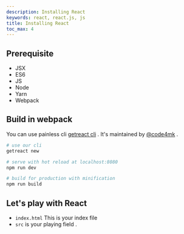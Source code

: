 ```yaml
---
description: Installing React
keywords: react, react.js, js
title: Installing React
toc_max: 4
---
```


## Prerequisite

 * JSX
 * ES6
 * JS
 * Node
 * Yarn
 * Webpack  

## Build in webpack
You can use painless cli [getreact cli](https://github.com/code4mk/getreact)  . It's maintained by [@code4mk](https://twitter.com/code4mk) .

``` bash
# use our cli
getreact new

# serve with hot reload at localhost:8080
npm run dev

# build for production with minification
npm run build
```

## Let's play with React

* `index.html` This is your index file
* `src` is your playing field .
